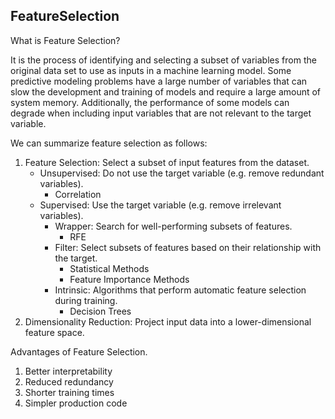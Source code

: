 ## FeatureSelection

What is Feature Selection?

It is the process of identifying and selecting a subset of variables from the original data set to use as inputs in a machine learning model. Some predictive modeling problems have a large number of variables that can slow the development and training of models and require a large amount of system memory. Additionally, the performance of some models can degrade when including input variables that are not relevant to the target variable.

We can summarize feature selection as follows:
1) Feature Selection: Select a subset of input features from the dataset.
    - Unsupervised: Do not use the target variable (e.g. remove redundant variables).
        - Correlation
    - Supervised: Use the target variable (e.g. remove irrelevant variables).
        - Wrapper: Search for well-performing subsets of features.
            - RFE
        - Filter: Select subsets of features based on their relationship with the target.
            - Statistical Methods
            - Feature Importance Methods
        - Intrinsic: Algorithms that perform automatic feature selection during training.
            - Decision Trees
2) Dimensionality Reduction: Project input data into a lower-dimensional feature space.



Advantages of Feature Selection.
1) Better interpretability
2) Reduced redundancy
3) Shorter training times
4) Simpler production code


